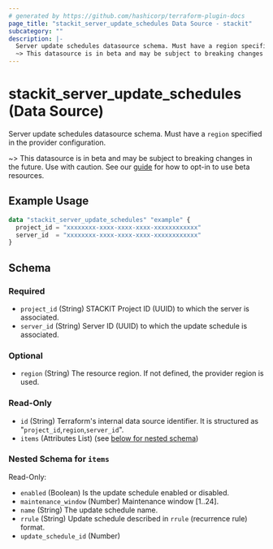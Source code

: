 ```yaml
---
# generated by https://github.com/hashicorp/terraform-plugin-docs
page_title: "stackit_server_update_schedules Data Source - stackit"
subcategory: ""
description: |-
  Server update schedules datasource schema. Must have a region specified in the provider configuration.
  ~> This datasource is in beta and may be subject to breaking changes in the future. Use with caution. See our guide https://registry.terraform.io/providers/stackitcloud/stackit/latest/docs/guides/opting_into_beta_resources for how to opt-in to use beta resources.
---
```


# stackit_server_update_schedules (Data Source)

Server update schedules datasource schema. Must have a `region` specified in the provider configuration.

~> This datasource is in beta and may be subject to breaking changes in the future. Use with caution. See our [guide](https://registry.terraform.io/providers/stackitcloud/stackit/latest/docs/guides/opting_into_beta_resources) for how to opt-in to use beta resources.

## Example Usage

```terraform
data "stackit_server_update_schedules" "example" {
  project_id = "xxxxxxxx-xxxx-xxxx-xxxx-xxxxxxxxxxxx"
  server_id  = "xxxxxxxx-xxxx-xxxx-xxxx-xxxxxxxxxxxx"
}
```

<!-- schema generated by tfplugindocs -->
## Schema

### Required

- `project_id` (String) STACKIT Project ID (UUID) to which the server is associated.
- `server_id` (String) Server ID (UUID) to which the update schedule is associated.

### Optional

- `region` (String) The resource region. If not defined, the provider region is used.

### Read-Only

- `id` (String) Terraform's internal data source identifier. It is structured as "`project_id`,`region`,`server_id`".
- `items` (Attributes List) (see [below for nested schema](#nestedatt--items))

<a id="nestedatt--items"></a>
### Nested Schema for `items`

Read-Only:

- `enabled` (Boolean) Is the update schedule enabled or disabled.
- `maintenance_window` (Number) Maintenance window [1..24].
- `name` (String) The update schedule name.
- `rrule` (String) Update schedule described in `rrule` (recurrence rule) format.
- `update_schedule_id` (Number)
